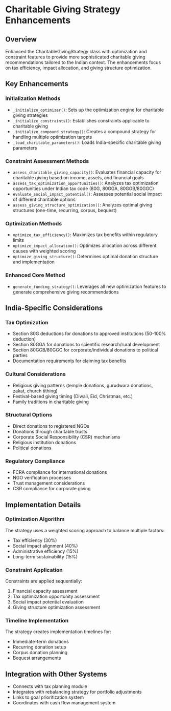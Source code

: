 # Charitable Giving Strategy Enhancements

## Overview
Enhanced the CharitableGivingStrategy class with optimization and constraint features to provide more sophisticated charitable giving recommendations tailored to the Indian context. The enhancements focus on tax efficiency, impact allocation, and giving structure optimization.

## Key Enhancements

### Initialization Methods
- `_initialize_optimizer()`: Sets up the optimization engine for charitable giving strategies
- `_initialize_constraints()`: Establishes constraints applicable to charitable giving
- `_initialize_compound_strategy()`: Creates a compound strategy for handling multiple optimization targets
- `_load_charitable_parameters()`: Loads India-specific charitable giving parameters

### Constraint Assessment Methods
- `assess_charitable_giving_capacity()`: Evaluates financial capacity for charitable giving based on income, assets, and financial goals
- `assess_tax_optimization_opportunities()`: Analyzes tax optimization opportunities under Indian tax code (80G, 80GGA, 80GGB/80GGC)
- `evaluate_social_impact_potential()`: Assesses potential social impact of different charitable options
- `assess_giving_structure_optimization()`: Analyzes optimal giving structures (one-time, recurring, corpus, bequest)

### Optimization Methods
- `optimize_tax_efficiency()`: Maximizes tax benefits within regulatory limits
- `optimize_impact_allocation()`: Optimizes allocation across different causes with weighted scoring
- `optimize_giving_structure()`: Determines optimal donation structure and implementation

### Enhanced Core Method
- `generate_funding_strategy()`: Leverages all new optimization features to generate comprehensive giving recommendations

## India-Specific Considerations

### Tax Optimization
- Section 80G deductions for donations to approved institutions (50-100% deduction)
- Section 80GGA for donations to scientific research/rural development
- Section 80GGB/80GGC for corporate/individual donations to political parties
- Documentation requirements for claiming tax benefits

### Cultural Considerations
- Religious giving patterns (temple donations, gurudwara donations, zakat, church tithing)
- Festival-based giving timing (Diwali, Eid, Christmas, etc.)
- Family traditions in charitable giving

### Structural Options
- Direct donations to registered NGOs
- Donations through charitable trusts
- Corporate Social Responsibility (CSR) mechanisms
- Religious institution donations
- Political donations

### Regulatory Compliance
- FCRA compliance for international donations
- NGO verification processes
- Trust management considerations
- CSR compliance for corporate giving

## Implementation Details

### Optimization Algorithm
The strategy uses a weighted scoring approach to balance multiple factors:
- Tax efficiency (30%)
- Social impact alignment (40%)
- Administrative efficiency (15%)
- Long-term sustainability (15%)

### Constraint Application
Constraints are applied sequentially:
1. Financial capacity assessment
2. Tax optimization opportunity assessment
3. Social impact potential evaluation
4. Giving structure optimization assessment

### Timeline Implementation
The strategy creates implementation timelines for:
- Immediate-term donations
- Recurring donation setup
- Corpus donation planning
- Bequest arrangements

## Integration with Other Systems
- Connects with tax planning module
- Integrates with rebalancing strategy for portfolio adjustments
- Links to goal prioritization system
- Coordinates with cash flow management system